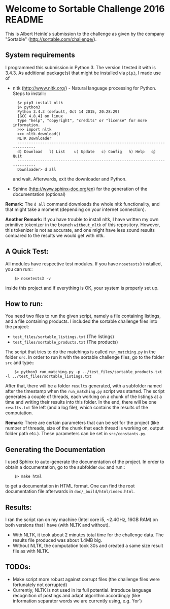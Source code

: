 Welcome to Sortable Challenge 2016 README
=========================================

This is Albert Heinle's submission to the challenge as given by the
company "Sortable" (http://sortable.com/challenge/).

System requirements
-------------------

I programmed this submission in Python 3. The version I tested it with
is 3.4.3. As additional package(s) that might be installed via `pip3`, I
made use of

- nltk (http://www.nltk.org/) - Natural language processing for Python.
  Steps to install::

        $> pip3 install nltk
        $> python3
        Python 3.4.3 (default, Oct 14 2015, 20:28:29) 
        [GCC 4.8.4] on linux
        Type "help", "copyright", "credits" or "license" for more information.
        >>> import nltk
        >>> nltk.download()
        NLTK Downloader
        ---------------------------------------------------------------------------
        d) Download   l) List    u) Update   c) Config   h) Help   q) Quit
        ---------------------------------------------------------------------------
        Downloader> d all
        
  and wait. Afterwards, exit the downloader and Python.
- Sphinx (http://www.sphinx-doc.org/en) for the generation of the
  documentation (optional)

**Remark:** The `d all` command downloads the whole nltk
functionality, and that might take a moment (depending on your
internet connection).

**Another Remark:** If you have trouble to install nltk, I have
written my own primitive tokenizer in the branch `without_nltk` of
this repository. However, this tokenizer is not as accurate, and one
might have less sound results compared to the results we would
get with nltk.


A Quick Test:
-------------

All modules have respective test modules. If you have `nosetests3`
installed, you can run::

        $> nosetests3 -v

inside this project and if everything is OK, your system is properly
set up.


How to run:
-----------

You need two files to run the given script, namely a file containing
listings, and a file containing products. I included the sortable
challenge files into the project:

 - `test_files/sortable_listings.txt` (The listings)
 - `test_files/sortable_products.txt` (The products)

The script that tries to do the matchings is called `run_matching.py`
in the folder `src`. In order to run it with the sortable challenge
files, go to the folder `src` and type::

        $> python3 run_matching.py -p ../test_files/sortable_products.txt -l ../test_files/sortable_listings.txt

After that, there will be a folder `results` generated, with a
subfolder named after the timestamp when the `run_matching.py` script
was started. The script generates a couple of threads, each working on
a chunk of the listings at a time and writing their results into this
folder. In the end, there will be one `results.txt` file left (and a
log file), which contains the results of the computation.


**Remark:** There are certain parameters that can be set for the
project (like number of threads, size of the chunk that each thread
is working on, output folder path etc.). These parameters can be set
in `src/constants.py`.


Generating the Documentation
----------------------------

I used Sphinx to auto-generate the documentation of the project. In
order to obtain a documentation, go to the subfolder `doc` and run::

        $> make html

to get a documentation in HTML format. One can find the root
documentation file afterwards in `doc/_build/html/index.html`.


Results:
--------

I ran the script ran on my machine (Intel core i5, ~2.4GHz, 16GB RAM)
on both versions that I have (with NLTK and without).

- With NLTK, it took about 2 minutes total time for the challenge data. The
  results file produced was about 1.4MB big.
- Without NLTK, the computation took 30s and created a same size
  result file as with NLTK.

TODOs:
------

 - Make script more robust against corrupt files (the challenge files
   were fortunately not corrupted)
 - Currently, NLTK is not used in its full potential. Introduce
   language recognition of postings and adapt algorithm accordingly
   (like information separator words we are currently using, e.g. 'for')
